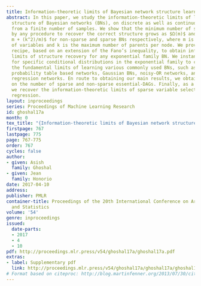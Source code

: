 ```yaml
---
title: Information-theoretic limits of Bayesian network structure learning
abstract: In this paper, we study the information-theoretic limits of learning the
  structure of Bayesian networks (BNs), on discrete as well as continuous random variables,
  from a finite number of samples. We show that the minimum number of samples required
  by any procedure to recover the correct structure grows as $Ω(m)$ and $Ω(k \log
  m + (k^2)/m)$ for non-sparse and sparse BNs respectively, where m is the number
  of variables and k is the maximum number of parents per node. We provide a simple
  recipe, based on an extension of the Fano’s inequality, to obtain information-theoretic
  limits of structure recovery for any exponential family BN. We instantiate our result
  for specific conditional distributions in the exponential family to characterize
  the fundamental limits of learning various commonly used BNs, such as conditional
  probability table based networks, Gaussian BNs, noisy-OR networks, and logistic
  regression networks. En route to obtaining our main results, we obtain tight bounds
  on the number of sparse and non-sparse essential-DAGs. Finally, as a byproduct,
  we recover the information-theoretic limits of sparse variable selection for logistic
  regression.
layout: inproceedings
series: Proceedings of Machine Learning Research
id: ghoshal17a
month: 0
tex_title: "{Information-theoretic limits of Bayesian network structure learning}"
firstpage: 767
lastpage: 775
page: 767-775
order: 767
cycles: false
author:
- given: Asish
  family: Ghoshal
- given: Jean
  family: Honorio
date: 2017-04-10
address: 
publisher: PMLR
container-title: Proceedings of the 20th International Conference on Artificial Intelligence
  and Statistics
volume: '54'
genre: inproceedings
issued:
  date-parts:
  - 2017
  - 4
  - 10
pdf: http://proceedings.mlr.press/v54/ghoshal17a/ghoshal17a.pdf
extras:
- label: Supplementary pdf
  link: http://proceedings.mlr.press/v54/ghoshal17a/ghoshal17a/ghoshal17a-supp.pdf
# Format based on citeproc: http://blog.martinfenner.org/2013/07/30/citeproc-yaml-for-bibliographies/
---
```

